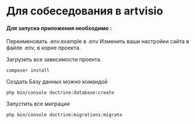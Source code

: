 # Для собеседования в artvisio

#### Для запуска приложения необходимо :
Переименовать .env.example в .env
Изменить ваши настройки сайта в файле .env, в корне проекта.


Загрузить все зависимости проекта.

`composer install`


Создать Базу данных можно командой 

`php bin/console doctrine:database:create`

Запустить все миграции

`php bin/console doctrine:migrations:migrate` 